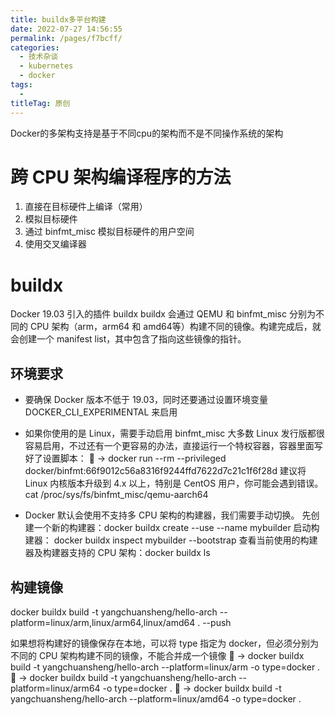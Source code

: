 ```yaml
---
title: buildx多平台构建
date: 2022-07-27 14:56:55
permalink: /pages/f7bcff/
categories:
  - 技术杂谈
  - kubernetes
  - docker
tags:
  - 
titleTag: 原创
---
```

Docker的多架构支持是基于不同cpu的架构而不是不同操作系统的架构

# 跨 CPU 架构编译程序的方法
1. 直接在目标硬件上编译（常用）
2. 模拟目标硬件
3. 通过 binfmt_misc 模拟目标硬件的用户空间
4. 使用交叉编译器

# buildx
Docker 19.03 引入的插件 buildx
buildx 会通过 QEMU 和 binfmt_misc 分别为不同的 CPU 架构（arm，arm64 和 amd64等）构建不同的镜像。构建完成后，就会创建一个 manifest list，其中包含了指向这些镜像的指针。

## 环境要求
- 要确保 Docker 版本不低于 19.03，同时还要通过设置环境变量 DOCKER_CLI_EXPERIMENTAL 来启用
- 如果你使用的是 Linux，需要手动启用 binfmt_misc
大多数 Linux 发行版都很容易启用，不过还有一个更容易的办法，直接运行一个特权容器，容器里面写好了设置脚本：
🐳 → docker run --rm --privileged docker/binfmt:66f9012c56a8316f9244ffd7622d7c21c1f6f28d
建议将 Linux 内核版本升级到 4.x 以上，特别是 CentOS 用户，你可能会遇到错误。
cat /proc/sys/fs/binfmt_misc/qemu-aarch64

- Docker 默认会使用不支持多 CPU 架构的构建器，我们需要手动切换。
先创建一个新的构建器：docker buildx create --use --name mybuilder
启动构建器： docker buildx inspect mybuilder --bootstrap
查看当前使用的构建器及构建器支持的 CPU 架构：docker buildx ls

## 构建镜像
docker buildx build -t yangchuansheng/hello-arch --platform=linux/arm,linux/arm64,linux/amd64 . --push

如果想将构建好的镜像保存在本地，可以将 type 指定为 docker，但必须分别为不同的 CPU 架构构建不同的镜像，不能合并成一个镜像
🐳 → docker buildx build -t yangchuansheng/hello-arch --platform=linux/arm -o type=docker .
🐳 → docker buildx build -t yangchuansheng/hello-arch --platform=linux/arm64 -o type=docker .
🐳 → docker buildx build -t yangchuansheng/hello-arch --platform=linux/amd64 -o type=docker .

